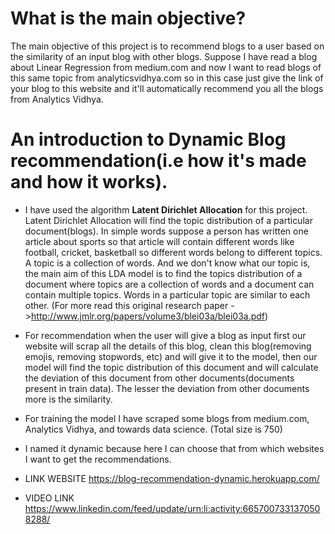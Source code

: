 # What is the main objective?

The main objective of this project is to recommend blogs to a user based on the similarity of an input blog with other blogs. Suppose I have read a blog about Linear Regression from medium.com and now I want to read blogs of this same topic from analyticsvidhya.com  so in this case just give the link of your blog to this website and it'll automatically recommend you all the blogs from Analytics Vidhya. 

# An introduction to Dynamic Blog recommendation(i.e how it's made and how it works).

* I have used the algorithm **Latent Dirichlet Allocation** for this project. Latent Dirichlet Allocation will find the topic distribution of a particular document(blogs). In simple words suppose a person has written one article about sports so that article will contain different words like football, cricket, basketball so different words belong to different topics. A topic is a collection of words. And we don't know what our topic is, the main aim of this LDA model is to find the topics distribution of a document where topics are a collection of words and a document can contain multiple topics. Words in a particular topic are similar to each other.
(For more read this original research paper ->http://www.jmlr.org/papers/volume3/blei03a/blei03a.pdf)

* For recommendation when the user will give a blog as input first our website will scrap all the details of this blog, clean this blog(removing emojis, removing stopwords, etc) and will give it to the model, then our model will find the topic distribution of this document and will calculate the deviation of this document from other documents(documents present in train data). The lesser the deviation from other documents more is the similarity.

* For training the model I have scraped some blogs from medium.com, Analytics Vidhya, and towards data science. (Total size is 750) 

* I named it dynamic because here I can choose that from which websites I want to get the recommendations.


* LINK WEBSITE https://blog-recommendation-dynamic.herokuapp.com/
* VIDEO LINK https://www.linkedin.com/feed/update/urn:li:activity:6657007331370508288/
